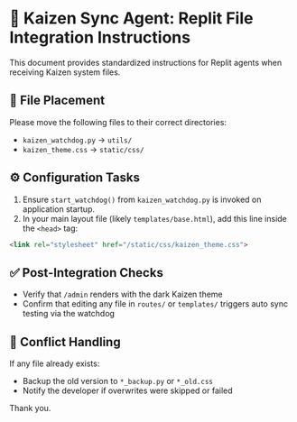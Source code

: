 
# 🔧 Kaizen Sync Agent: Replit File Integration Instructions

This document provides standardized instructions for Replit agents when receiving Kaizen system files.

## 📂 File Placement

Please move the following files to their correct directories:

- `kaizen_watchdog.py` → `utils/`
- `kaizen_theme.css` → `static/css/`

## ⚙️ Configuration Tasks

1. Ensure `start_watchdog()` from `kaizen_watchdog.py` is invoked on application startup.
2. In your main layout file (likely `templates/base.html`), add this line inside the `<head>` tag:
```html
<link rel="stylesheet" href="/static/css/kaizen_theme.css">
```

## ✅ Post-Integration Checks

- Verify that `/admin` renders with the dark Kaizen theme
- Confirm that editing any file in `routes/` or `templates/` triggers auto sync testing via the watchdog

## 🛑 Conflict Handling

If any file already exists:
- Backup the old version to `*_backup.py` or `*_old.css`
- Notify the developer if overwrites were skipped or failed

Thank you.
